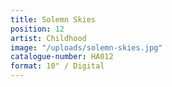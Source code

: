 ```yaml
---
title: Solemn Skies
position: 12
artist: Childhood
image: "/uploads/solemn-skies.jpg"
catalogue-number: HA012
format: 10" / Digital
---
```



